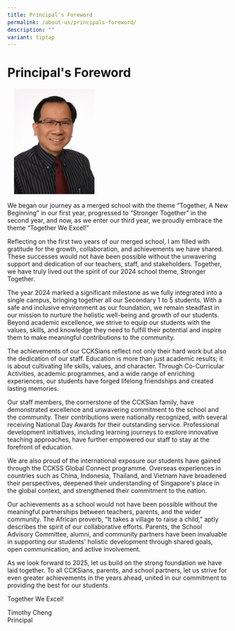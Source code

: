 ```yaml
---
title: Principal's Foreword
permalink: /about-us/principals-foreword/
description: ""
variant: tiptap
---
```

<h1><strong>Principal's Foreword</strong></h1>
<div class="isomer-image-wrapper">
<img style="width:183px;height:240px;margin-left:15px;" height="auto" width="100%" src="/images/About%20Us/Mr%20Cheng.jpeg">
</div>
<p>We began our journey as a merged school with the theme “Together, A New
Beginning” in our first year, progressed to “Stronger Together” in the
second year, and now, as we enter our third year, we proudly embrace the
theme “Together We Excel!”</p>
<p>Reflecting on the first two years of our merged school, I am filled with
gratitude for the growth, collaboration, and achievements we have shared.
These successes would not have been possible without the unwavering support
and dedication of our teachers, staff, and stakeholders. Together, we have
truly lived out the spirit of our 2024 school theme, Stronger Together.</p>
<p>The year 2024 marked a significant milestone as we fully integrated into
a single campus, bringing together all our Secondary 1 to 5 students. With
a safe and inclusive environment as our foundation, we remain steadfast
in our mission to nurture the holistic well-being and growth of our students.
Beyond academic excellence, we strive to equip our students with the values,
skills, and knowledge they need to fulfill their potential and inspire
them to make meaningful contributions to the community.</p>
<p>The achievements of our CCKSians reflect not only their hard work but
also the dedication of our staff. Education is more than just academic
results; it is about cultivating life skills, values, and character. Through
Co-Curricular Activities, academic programmes, and a wide range of enriching
experiences, our students have forged lifelong friendships and created
lasting memories.</p>
<p>Our staff members, the cornerstone of the CCKSian family, have demonstrated
excellence and unwavering commitment to the school and the community. Their
contributions were nationally recognized, with several receiving National
Day Awards for their outstanding service. Professional development initiatives,
including learning journeys to explore innovative teaching approaches,
have further empowered our staff to stay at the forefront of education.</p>
<p>We are also proud of the international exposure our students have gained
through the CCKSS Global Connect programme. Overseas experiences in countries
such as China, Indonesia, Thailand, and Vietnam have broadened their perspectives,
deepened their understanding of Singapore's place in the global context,
and strengthened their commitment to the nation.</p>
<p>Our achievements as a school would not have been possible without the
meaningful partnerships between teachers, parents, and the wider community.
The African proverb, “It takes a village to raise a child,” aptly describes
the spirit of our collaborative efforts. Parents, the School Advisory Committee,
alumni, and community partners have been invaluable in supporting our students'
holistic development through shared goals, open communication, and active
involvement.</p>
<p>As we look forward to 2025, let us build on the strong foundation we have
laid together. To all CCKSians, parents, and school partners, let us strive
for even greater achievements in the years ahead, united in our commitment
to providing the best for our students.</p>
<p>Together We Excel!</p>
<p></p>
<p>Timothy Cheng
<br>Principal</p>
